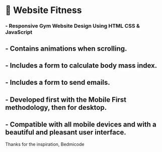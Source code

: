 # 💪 Website Fitness 
### - Responsive Gym Website Design Using HTML CSS & JavaScript
## - Contains animations when scrolling.
## - Includes a form to calculate body mass index.
## - Includes a form to send emails.
## - Developed first with the Mobile First methodology, then for desktop.
## - Compatible with all mobile devices and with a beautiful and pleasant user interface.

Thanks for the inspiration, Bedmicode 
